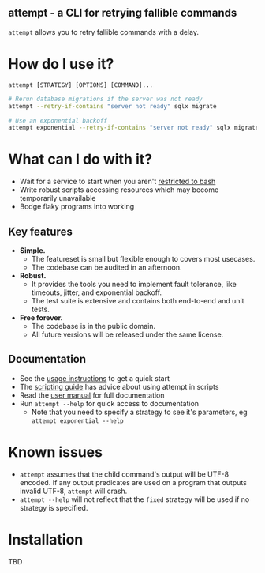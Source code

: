 attempt - a CLI for retrying fallible commands
----------------------------------------------

`attempt` allows you to retry fallible commands with a delay.

# How do I use it?

`attempt [STRATEGY] [OPTIONS] [COMMAND]...`

```bash
# Rerun database migrations if the server was not ready
attempt --retry-if-contains "server not ready" sqlx migrate

# Use an exponential backoff
attempt exponential --retry-if-contains "server not ready" sqlx migrate
```

# What can I do with it?

- Wait for a service to start when you aren't [restricted to bash](https://github.com/vishnubob/wait-for-it)
- Write robust scripts accessing resources which may become temporarily unavailable
- Bodge flaky programs into working

## Key features

- **Simple.**
    - The featureset is small but flexible enough to covers most usecases.
    - The codebase can be audited in an afternoon.
- **Robust.**
    - It provides the tools you need to implement fault tolerance, like
        timeouts, jitter, and exponential backoff.
    - The test suite is extensive and contains both end-to-end and unit tests.
- **Free forever.**
    - The codebase is in the public domain.
    - All future versions will be released under the same license.

## Documentation

- See the [usage instructions](https://maxbondabe.github.io/attempt/usage.html) to get a quick start
- The [scripting guide](https://maxbondabe.github.io/attempt/appendix/scripting.html) has advice about using attempt in scripts
- Read the [user manual](https://maxbondabe.github.io/attempt/intro.html) for full documentation
- Run `attempt --help` for quick access to documentation
    - Note that you need to specify a strategy to see it's parameters,
        eg `attempt exponential --help`

# Known issues

- `attempt` assumes that the child command's output will be UTF-8 encoded.
    If any output predicates are used on a program that outputs invalid
    UTF-8, `attempt` will crash.
- `attempt --help` will not reflect that the `fixed` strategy will be used if
    no strategy is specified.

# Installation

TBD
